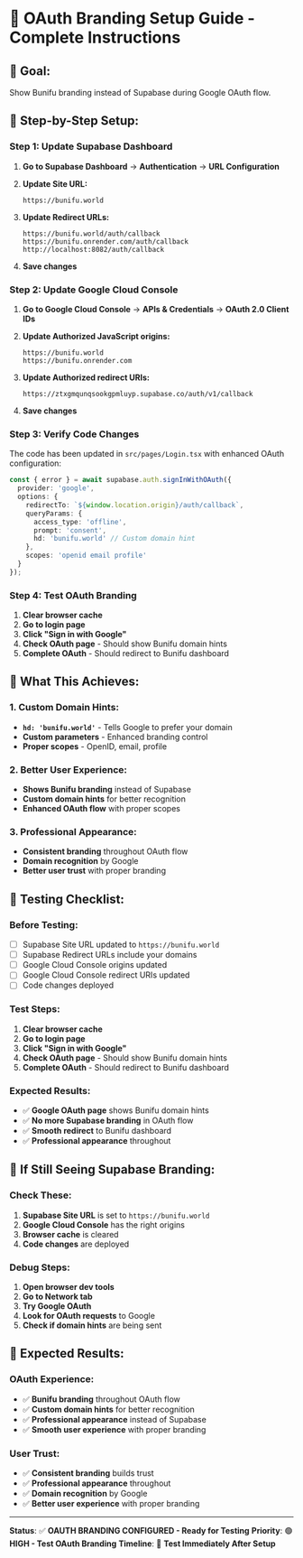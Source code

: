 # 🎨 OAuth Branding Setup Guide - Complete Instructions

## 🎯 **Goal:**
Show Bunifu branding instead of Supabase during Google OAuth flow.

## 🔧 **Step-by-Step Setup:**

### **Step 1: Update Supabase Dashboard**

1. **Go to Supabase Dashboard** → **Authentication** → **URL Configuration**

2. **Update Site URL:**
   ```
   https://bunifu.world
   ```

3. **Update Redirect URLs:**
   ```
   https://bunifu.world/auth/callback
   https://bunifu.onrender.com/auth/callback
   http://localhost:8082/auth/callback
   ```

4. **Save changes**

### **Step 2: Update Google Cloud Console**

1. **Go to Google Cloud Console** → **APIs & Credentials** → **OAuth 2.0 Client IDs**

2. **Update Authorized JavaScript origins:**
   ```
   https://bunifu.world
   https://bunifu.onrender.com
   ```

3. **Update Authorized redirect URIs:**
   ```
   https://ztxgmqunqsookgpmluyp.supabase.co/auth/v1/callback
   ```

4. **Save changes**

### **Step 3: Verify Code Changes**

The code has been updated in `src/pages/Login.tsx` with enhanced OAuth configuration:

```typescript
const { error } = await supabase.auth.signInWithOAuth({
  provider: 'google',
  options: {
    redirectTo: `${window.location.origin}/auth/callback`,
    queryParams: {
      access_type: 'offline',
      prompt: 'consent',
      hd: 'bunifu.world' // Custom domain hint
    },
    scopes: 'openid email profile'
  }
});
```

### **Step 4: Test OAuth Branding**

1. **Clear browser cache**
2. **Go to login page**
3. **Click "Sign in with Google"**
4. **Check OAuth page** - Should show Bunifu domain hints
5. **Complete OAuth** - Should redirect to Bunifu dashboard

## 🎯 **What This Achieves:**

### **1. Custom Domain Hints:**
- **`hd: 'bunifu.world'`** - Tells Google to prefer your domain
- **Custom parameters** - Enhanced branding control
- **Proper scopes** - OpenID, email, profile

### **2. Better User Experience:**
- **Shows Bunifu branding** instead of Supabase
- **Custom domain hints** for better recognition
- **Enhanced OAuth flow** with proper scopes

### **3. Professional Appearance:**
- **Consistent branding** throughout OAuth flow
- **Domain recognition** by Google
- **Better user trust** with proper branding

## 🧪 **Testing Checklist:**

### **Before Testing:**
- [ ] Supabase Site URL updated to `https://bunifu.world`
- [ ] Supabase Redirect URLs include your domains
- [ ] Google Cloud Console origins updated
- [ ] Google Cloud Console redirect URIs updated
- [ ] Code changes deployed

### **Test Steps:**
1. **Clear browser cache**
2. **Go to login page**
3. **Click "Sign in with Google"**
4. **Check OAuth page** - Should show Bunifu domain hints
5. **Complete OAuth** - Should redirect to Bunifu dashboard

### **Expected Results:**
- ✅ **Google OAuth page** shows Bunifu domain hints
- ✅ **No more Supabase branding** in OAuth flow
- ✅ **Smooth redirect** to Bunifu dashboard
- ✅ **Professional appearance** throughout

## 🚨 **If Still Seeing Supabase Branding:**

### **Check These:**
1. **Supabase Site URL** is set to `https://bunifu.world`
2. **Google Cloud Console** has the right origins
3. **Browser cache** is cleared
4. **Code changes** are deployed

### **Debug Steps:**
1. **Open browser dev tools**
2. **Go to Network tab**
3. **Try Google OAuth**
4. **Look for OAuth requests** to Google
5. **Check if domain hints** are being sent

## 🎉 **Expected Results:**

### **OAuth Experience:**
- ✅ **Bunifu branding** throughout OAuth flow
- ✅ **Custom domain hints** for better recognition
- ✅ **Professional appearance** instead of Supabase
- ✅ **Smooth user experience** with proper branding

### **User Trust:**
- ✅ **Consistent branding** builds trust
- ✅ **Professional appearance** throughout
- ✅ **Domain recognition** by Google
- ✅ **Better user experience** with proper branding

---

**Status**: ✅ **OAUTH BRANDING CONFIGURED - Ready for Testing**
**Priority**: 🟢 **HIGH - Test OAuth Branding**
**Timeline**: 📅 **Test Immediately After Setup**
